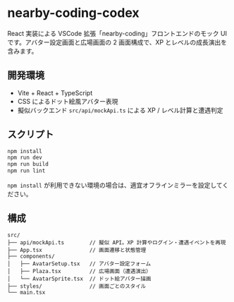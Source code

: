 # nearby-coding-codex

React 実装による VSCode 拡張「nearby-coding」フロントエンドのモック UI です。アバター設定画面と広場画面の 2 画面構成で、XP とレベルの成長演出を含みます。

## 開発環境

- Vite + React + TypeScript
- CSS によるドット絵風アバター表現
- 擬似バックエンド `src/api/mockApi.ts` による XP / レベル計算と遭遇判定

## スクリプト

```bash
npm install
npm run dev
npm run build
npm run lint
```

`npm install` が利用できない環境の場合は、適宜オフラインミラーを設定してください。

## 構成

```
src/
├── api/mockApi.ts        // 擬似 API。XP 計算やログイン・遭遇イベントを再現
├── App.tsx               // 画面遷移と状態管理
├── components/
│   ├── AvatarSetup.tsx   // アバター設定フォーム
│   ├── Plaza.tsx         // 広場画面（遭遇演出）
│   └── AvatarSprite.tsx  // ドット絵アバター描画
├── styles/               // 画面ごとのスタイル
└── main.tsx
```

